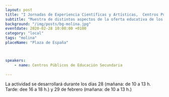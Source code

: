 ```yaml
---
layout: post
title: "I Jornadas de Experiencia Científicas y Artísticas,  Centros Públicos de Educación Secundaria"
subtitle: "Muestra de distintos aspectos de la oferta educativa de los Centros de Educación Secundaria de Molina de Segura"
background: "/img/posts/bg-molina.jpg"
eventdate: 2020-02-28 10:00:00 +0100
category: "local"
tags: "molina"
placeName: "Plaza de España"



speakers:
    - name: Centros Públicos de Educación Secundaria
    
---
```


La actividad se desarrollará durante los días 28 (mañana: de 10 a 13 h.  Tarde: dee 16 a 18 h.) y 29 de febrero  (mañana: de 10 a 13 h.)
